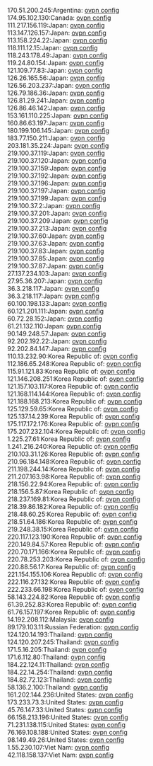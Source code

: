 170.51.200.245:Argentina: [ovpn config](vpn/170_51_200_245.ovpn)  
174.95.102.130:Canada: [ovpn config](vpn/174_95_102_130.ovpn)  
111.217.156.119:Japan: [ovpn config](vpn/111_217_156_119.ovpn)  
113.147.126.157:Japan: [ovpn config](vpn/113_147_126_157.ovpn)  
113.158.224.22:Japan: [ovpn config](vpn/113_158_224_22.ovpn)  
118.111.12.15:Japan: [ovpn config](vpn/118_111_12_15.ovpn)  
118.243.178.49:Japan: [ovpn config](vpn/118_243_178_49.ovpn)  
119.24.80.154:Japan: [ovpn config](vpn/119_24_80_154.ovpn)  
121.109.77.83:Japan: [ovpn config](vpn/121_109_77_83.ovpn)  
126.26.165.56:Japan: [ovpn config](vpn/126_26_165_56.ovpn)  
126.56.203.237:Japan: [ovpn config](vpn/126_56_203_237.ovpn)  
126.79.186.36:Japan: [ovpn config](vpn/126_79_186_36.ovpn)  
126.81.29.241:Japan: [ovpn config](vpn/126_81_29_241.ovpn)  
126.86.46.142:Japan: [ovpn config](vpn/126_86_46_142.ovpn)  
153.161.110.225:Japan: [ovpn config](vpn/153_161_110_225.ovpn)  
160.86.63.197:Japan: [ovpn config](vpn/160_86_63_197.ovpn)  
180.199.106.145:Japan: [ovpn config](vpn/180_199_106_145.ovpn)  
183.77.150.211:Japan: [ovpn config](vpn/183_77_150_211.ovpn)  
203.181.35.224:Japan: [ovpn config](vpn/203_181_35_224.ovpn)  
219.100.37.119:Japan: [ovpn config](vpn/219_100_37_119.ovpn)  
219.100.37.120:Japan: [ovpn config](vpn/219_100_37_120.ovpn)  
219.100.37.159:Japan: [ovpn config](vpn/219_100_37_159.ovpn)  
219.100.37.192:Japan: [ovpn config](vpn/219_100_37_192.ovpn)  
219.100.37.196:Japan: [ovpn config](vpn/219_100_37_196.ovpn)  
219.100.37.197:Japan: [ovpn config](vpn/219_100_37_197.ovpn)  
219.100.37.199:Japan: [ovpn config](vpn/219_100_37_199.ovpn)  
219.100.37.2:Japan: [ovpn config](vpn/219_100_37_2.ovpn)  
219.100.37.201:Japan: [ovpn config](vpn/219_100_37_201.ovpn)  
219.100.37.209:Japan: [ovpn config](vpn/219_100_37_209.ovpn)  
219.100.37.213:Japan: [ovpn config](vpn/219_100_37_213.ovpn)  
219.100.37.60:Japan: [ovpn config](vpn/219_100_37_60.ovpn)  
219.100.37.63:Japan: [ovpn config](vpn/219_100_37_63.ovpn)  
219.100.37.83:Japan: [ovpn config](vpn/219_100_37_83.ovpn)  
219.100.37.85:Japan: [ovpn config](vpn/219_100_37_85.ovpn)  
219.100.37.87:Japan: [ovpn config](vpn/219_100_37_87.ovpn)  
27.137.234.103:Japan: [ovpn config](vpn/27_137_234_103.ovpn)  
27.95.36.207:Japan: [ovpn config](vpn/27_95_36_207.ovpn)  
36.3.218.117:Japan: [ovpn config](vpn/36_3_218_117.ovpn)  
36.3.218.117:Japan: [ovpn config](vpn/36_3_218_117.ovpn)  
60.100.198.133:Japan: [ovpn config](vpn/60_100_198_133.ovpn)  
60.121.201.111:Japan: [ovpn config](vpn/60_121_201_111.ovpn)  
60.72.28.152:Japan: [ovpn config](vpn/60_72_28_152.ovpn)  
61.21.132.110:Japan: [ovpn config](vpn/61_21_132_110.ovpn)  
90.149.248.57:Japan: [ovpn config](vpn/90_149_248_57.ovpn)  
92.202.192.22:Japan: [ovpn config](vpn/92_202_192_22.ovpn)  
92.202.84.147:Japan: [ovpn config](vpn/92_202_84_147.ovpn)  
110.13.232.90:Korea Republic of: [ovpn config](vpn/110_13_232_90.ovpn)  
112.186.65.248:Korea Republic of: [ovpn config](vpn/112_186_65_248.ovpn)  
115.91.121.83:Korea Republic of: [ovpn config](vpn/115_91_121_83.ovpn)  
121.146.208.251:Korea Republic of: [ovpn config](vpn/121_146_208_251.ovpn)  
121.157.103.117:Korea Republic of: [ovpn config](vpn/121_157_103_117.ovpn)  
121.168.114.144:Korea Republic of: [ovpn config](vpn/121_168_114_144.ovpn)  
121.188.168.213:Korea Republic of: [ovpn config](vpn/121_188_168_213.ovpn)  
125.129.59.65:Korea Republic of: [ovpn config](vpn/125_129_59_65.ovpn)  
125.137.14.239:Korea Republic of: [ovpn config](vpn/125_137_14_239.ovpn)  
175.117.172.176:Korea Republic of: [ovpn config](vpn/175_117_172_176.ovpn)  
175.207.232.104:Korea Republic of: [ovpn config](vpn/175_207_232_104.ovpn)  
1.225.27.61:Korea Republic of: [ovpn config](vpn/1_225_27_61.ovpn)  
1.241.216.240:Korea Republic of: [ovpn config](vpn/1_241_216_240.ovpn)  
210.103.31.126:Korea Republic of: [ovpn config](vpn/210_103_31_126.ovpn)  
210.96.184.148:Korea Republic of: [ovpn config](vpn/210_96_184_148.ovpn)  
211.198.244.14:Korea Republic of: [ovpn config](vpn/211_198_244_14.ovpn)  
211.207.163.98:Korea Republic of: [ovpn config](vpn/211_207_163_98.ovpn)  
218.156.22.94:Korea Republic of: [ovpn config](vpn/218_156_22_94.ovpn)  
218.156.5.87:Korea Republic of: [ovpn config](vpn/218_156_5_87.ovpn)  
218.237.169.81:Korea Republic of: [ovpn config](vpn/218_237_169_81.ovpn)  
218.39.86.182:Korea Republic of: [ovpn config](vpn/218_39_86_182.ovpn)  
218.48.60.25:Korea Republic of: [ovpn config](vpn/218_48_60_25.ovpn)  
218.51.64.186:Korea Republic of: [ovpn config](vpn/218_51_64_186.ovpn)  
219.248.38.15:Korea Republic of: [ovpn config](vpn/219_248_38_15.ovpn)  
220.117.123.190:Korea Republic of: [ovpn config](vpn/220_117_123_190.ovpn)  
220.149.84.57:Korea Republic of: [ovpn config](vpn/220_149_84_57.ovpn)  
220.70.171.166:Korea Republic of: [ovpn config](vpn/220_70_171_166.ovpn)  
220.78.253.203:Korea Republic of: [ovpn config](vpn/220_78_253_203.ovpn)  
220.88.56.17:Korea Republic of: [ovpn config](vpn/220_88_56_17.ovpn)  
221.154.155.106:Korea Republic of: [ovpn config](vpn/221_154_155_106.ovpn)  
222.116.27.132:Korea Republic of: [ovpn config](vpn/222_116_27_132.ovpn)  
222.233.66.198:Korea Republic of: [ovpn config](vpn/222_233_66_198.ovpn)  
58.143.224.82:Korea Republic of: [ovpn config](vpn/58_143_224_82.ovpn)  
61.39.252.83:Korea Republic of: [ovpn config](vpn/61_39_252_83.ovpn)  
61.76.157.197:Korea Republic of: [ovpn config](vpn/61_76_157_197.ovpn)  
14.192.208.112:Malaysia: [ovpn config](vpn/14_192_208_112.ovpn)  
89.179.103.11:Russian Federation: [ovpn config](vpn/89_179_103_11.ovpn)  
124.120.14.193:Thailand: [ovpn config](vpn/124_120_14_193.ovpn)  
124.120.207.245:Thailand: [ovpn config](vpn/124_120_207_245.ovpn)  
171.5.16.205:Thailand: [ovpn config](vpn/171_5_16_205.ovpn)  
171.6.112.80:Thailand: [ovpn config](vpn/171_6_112_80.ovpn)  
184.22.124.11:Thailand: [ovpn config](vpn/184_22_124_11.ovpn)  
184.22.14.254:Thailand: [ovpn config](vpn/184_22_14_254.ovpn)  
184.82.72.123:Thailand: [ovpn config](vpn/184_82_72_123.ovpn)  
58.136.2.100:Thailand: [ovpn config](vpn/58_136_2_100.ovpn)  
161.202.144.236:United States: [ovpn config](vpn/161_202_144_236.ovpn)  
173.233.73.3:United States: [ovpn config](vpn/173_233_73_3.ovpn)  
45.76.147.33:United States: [ovpn config](vpn/45_76_147_33.ovpn)  
66.158.213.196:United States: [ovpn config](vpn/66_158_213_196.ovpn)  
71.231.138.115:United States: [ovpn config](vpn/71_231_138_115.ovpn)  
76.169.108.188:United States: [ovpn config](vpn/76_169_108_188.ovpn)  
98.149.49.26:United States: [ovpn config](vpn/98_149_49_26.ovpn)  
1.55.230.107:Viet Nam: [ovpn config](vpn/1_55_230_107.ovpn)  
42.118.158.137:Viet Nam: [ovpn config](vpn/42_118_158_137.ovpn)  
